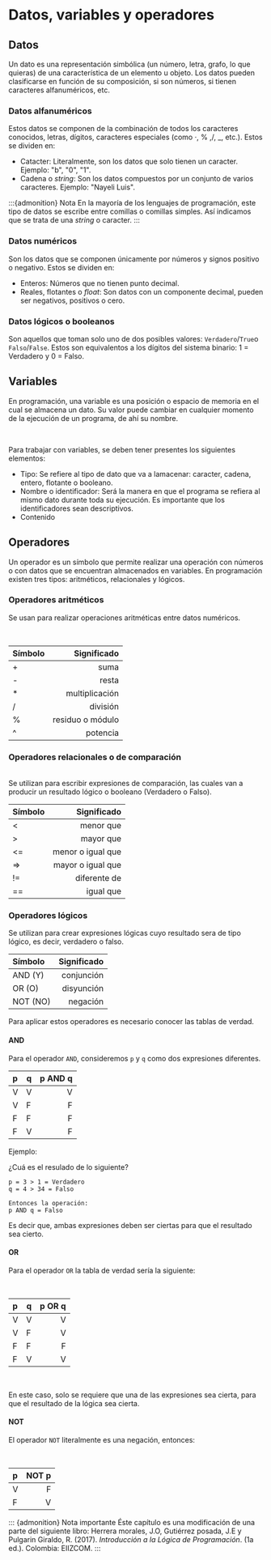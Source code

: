 # Datos, variables y operadores

## Datos
Un dato es una representación simbólica (un número, letra, grafo, lo que quieras) de una característica de un elemento u objeto. Los datos pueden clasificarse en función de su composición, si son números, si tienen caracteres alfanuméricos, etc.

### Datos alfanuméricos
Estos datos se componen de la combinación de todos los caracteres conocidos, letras, dígitos, caracteres especiales (como ·, % ,/, _, etc.).  Estos se dividen en:

* Catacter: Literalmente, son los datos que solo tienen un caracter. Ejemplo: "b", "0", "1".
* Cadena o *string*: Son los datos compuestos por un conjunto de varios caracteres. Ejemplo: "Nayeli Luis".

:::{admonition} Nota
En la mayoría de los lenguajes de programación, este tipo de datos se escribe entre comillas o comillas simples. Así indicamos que se trata de una *string* o caracter.
:::

### Datos numéricos
Son los datos que se componen únicamente por números y signos positivo o  negativo. Estos se dividen en:

* Enteros: Números que no tienen punto decimal.
* Reales, flotantes o *float*: Son datos con un componente decimal, pueden ser negativos, positivos o cero.

### Datos lógicos o booleanos
Son aquellos que toman solo uno de dos posibles valores: `Verdadero`/`True`o `Falso`/`False`. Estos son equivalentos a los dígitos del sistema binario: 1 = Verdadero y 0 = Falso.

## Variables
En programación, una variable es una posición o espacio de memoria en el cual se almacena un dato. Su valor puede cambiar en cualquier momento de la ejecución de un programa, de ahí su nombre.

<br>

Para trabajar con variables, se deben tener presentes los siguientes elementos:
* Tipo: Se refiere al tipo de dato que va a lamacenar: caracter, cadena, entero, flotante o booleano.
* Nombre o identificador: Será la manera en que el programa se refiera al mismo dato durante toda su ejecución. Es importante que los identificadores sean descriptivos.
* Contenido

## Operadores
Un operador es un símbolo que permite realizar una operación con números o con datos que se encuentran almacenados en variables. En programación existen tres tipos: aritméticos, relacionales y lógicos.

### Operadores aritméticos
Se usan para realizar operaciones aritméticas entre datos numéricos.

<br>

|    Símbolo    |   Significado     |
| :------------ | ----------------: |
|        +      |        suma       |
|        -      |       resta       |
|        *      |  multiplicación   |
|        /      |      división     |
|        %      | residuo o módulo  |
|        ^      |      potencia     |

### Operadores relacionales o de comparación

<br>
Se utilizan para escribir expresiones de comparación, las cuales van a producir un resultado lógico o booleano (Verdadero o Falso).

|    Símbolo    |   Significado     |
| :------------ | ----------------: |
|        <      |    menor que      |
|        >      |    mayor que      |
|       <=      | menor o igual que |
|       =>      | mayor o igual que |
|       !=      |    diferente de   |
|       ==      |      igual que    |

### Operadores lógicos
Se utilizan para crear expresiones lógicas cuyo resultado sera de tipo lógico, es decir, verdadero o falso.

|    Símbolo    |   Significado     |
| :------------ | ----------------: |
|    AND (Y)    |    conjunción     |
|     OR (O)    |    disyunción     |
|    NOT (NO)   |     negación      |

Para aplicar estos operadores es necesario conocer las tablas de verdad.

#### AND

Para el operador `AND`, consideremos `p` y `q` como dos expresiones diferentes.

|   p   |   q   | p AND q    |
| :-----| ------ | ---------: |
|    V  |   V    |      V     |
|    V  |   F    |      F     |
|    F  |   F    |      F     |
|    F  |   V    |      F     |

Ejemplo:

¿Cuá es el resulado de lo siguiente?

```{code-block} none
p = 3 > 1 = Verdadero
q = 4 > 34 = Falso

Entonces la operación:
p AND q = Falso
```

Es decir que, ambas expresiones deben ser ciertas para que el resultado sea cierto.

#### OR

Para el operador `OR` la tabla de verdad sería la siguiente:

<br>

|   p   |    q   |  p  OR q    |
| :---- |--------| ----------: |
|    V  |   V    |      V      |
|    V  |   F    |      V      |
|    F  |   F    |      F      |
|    F  |   V    |      V      |

<br>

En este caso, solo se requiere que una de las expresiones sea cierta, para que el resultado de la lógica sea cierta.

#### NOT
 El operador `NOT` literalmente es una negación,  entonces:

 <br>

|    p   |    NOT p    |
| :----- | ----------: |
|   V    |      F      |
|   F    |      V      |




::: {admonition} Nota importante
Éste capítulo es una modificación de una parte del siguiente libro: Herrera morales, J.O, Gutiérrez posada, J.E y Pulgarin Giraldo, R. (2017). *Introducción a la Lógica de Programación*. (1a ed.). Colombia: EIIZCOM.
:::
